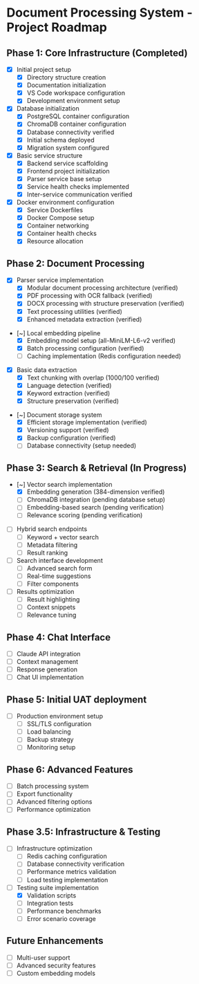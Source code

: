 # Document Processing System - Project Roadmap

## Phase 1: Core Infrastructure (Completed)
- [x] Initial project setup
  - [x] Directory structure creation
  - [x] Documentation initialization
  - [x] VS Code workspace configuration
  - [x] Development environment setup
- [x] Database initialization
  - [x] PostgreSQL container configuration
  - [x] ChromaDB container configuration
  - [x] Database connectivity verified
  - [x] Initial schema deployed
  - [x] Migration system configured
- [x] Basic service structure
  - [x] Backend service scaffolding
  - [x] Frontend project initialization
  - [x] Parser service base setup
  - [x] Service health checks implemented
  - [x] Inter-service communication verified
- [x] Docker environment configuration
  - [x] Service Dockerfiles
  - [x] Docker Compose setup
  - [x] Container networking
  - [x] Container health checks
  - [x] Resource allocation

## Phase 2: Document Processing
- [x] Parser service implementation
  - [x] Modular document processing architecture (verified)
  - [x] PDF processing with OCR fallback (verified)
  - [x] DOCX processing with structure preservation (verified)
  - [x] Text processing utilities (verified)
  - [x] Enhanced metadata extraction (verified)
- [~] Local embedding pipeline
  - [x] Embedding model setup (all-MiniLM-L6-v2 verified)
  - [x] Batch processing configuration (verified)
  - [ ] Caching implementation (Redis configuration needed)
- [x] Basic data extraction
  - [x] Text chunking with overlap (1000/100 verified)
  - [x] Language detection (verified)
  - [x] Keyword extraction (verified)
  - [x] Structure preservation (verified)
- [~] Document storage system
  - [x] Efficient storage implementation (verified)
  - [x] Versioning support (verified)
  - [x] Backup configuration (verified)
  - [ ] Database connectivity (setup needed)

## Phase 3: Search & Retrieval (In Progress)
- [~] Vector search implementation
  - [x] Embedding generation (384-dimension verified)
  - [ ] ChromaDB integration (pending database setup)
  - [ ] Embedding-based search (pending verification)
  - [ ] Relevance scoring (pending verification)
- [ ] Hybrid search endpoints
  - [ ] Keyword + vector search
  - [ ] Metadata filtering
  - [ ] Result ranking
- [ ] Search interface development
  - [ ] Advanced search form
  - [ ] Real-time suggestions
  - [ ] Filter components
- [ ] Results optimization
  - [ ] Result highlighting
  - [ ] Context snippets
  - [ ] Relevance tuning

## Phase 4: Chat Interface
- [ ] Claude API integration
- [ ] Context management
- [ ] Response generation
- [ ] Chat UI implementation

## Phase 5: Initial UAT deployment
- [ ] Production environment setup
  - [ ] SSL/TLS configuration
  - [ ] Load balancing
  - [ ] Backup strategy
  - [ ] Monitoring setup

## Phase 6: Advanced Features
- [ ] Batch processing system
- [ ] Export functionality
- [ ] Advanced filtering options
- [ ] Performance optimization

## Phase 3.5: Infrastructure & Testing
- [ ] Infrastructure optimization
  - [ ] Redis caching configuration
  - [ ] Database connectivity verification
  - [ ] Performance metrics validation
  - [ ] Load testing implementation
- [ ] Testing suite implementation
  - [x] Validation scripts
  - [ ] Integration tests
  - [ ] Performance benchmarks
  - [ ] Error scenario coverage

## Future Enhancements
- [ ] Multi-user support
- [ ] Advanced security features
- [ ] Custom embedding models
